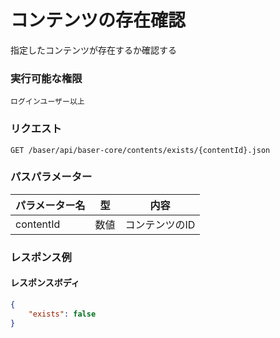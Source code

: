 # コンテンツの存在確認

指定したコンテンツが存在するか確認する

### 実行可能な権限
```
ログインユーザー以上
```
 
### リクエスト
```
GET /baser/api/baser-core/contents/exists/{contentId}.json
``` 

### パスパラメーター

| パラメーター名         | 型   | 内容            |
|-----------------|-----|---------------|
| contentId | 数値  | コンテンツのID |

### レスポンス例
#### レスポンスボディ
```json
{
    "exists": false
}
```
